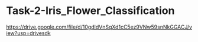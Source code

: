 # Task-2-Iris_Flower_Classification
https://drive.google.com/file/d/10gdIdVnSqXd1cC5ez9VNw59snNkGGACJ/view?usp=drivesdk
